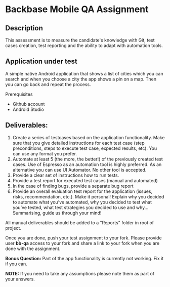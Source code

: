 # Backbase Mobile QA Assignment

## Description
This assessment is to measure the candidate's knowledge with Git, test cases creation, test reporting and the ability to adapt with automation tools.

## Application under test
A simple native Android application that shows a list of cities which you can search and when you choose a city the app shows a pin on a map. Then you can go back and repeat the process.

Prerequisites
- Github account
- Android Studio

## Deliverables:
1. Create a series of testcases based on the application functionality. Make sure that you give detailed instructions for each test case (step preconditions, steps to execute test case, expected results, etc). You can use any format you prefer.
2. Automate at least 5 (the more, the better!) of the previously created test cases. Use of Espresso as an automation tool is highly preferred. As an alternative you can use UI Automator. No other tool is accepted.
3. Provide a clear set of instructions how to run tests.
4. Provide a test report for executed test cases (manual and automated)
5. In the case of finding bugs, provide a separate bug report
6. Provide an overall evaluation test report for the application (issues, risks, recommendation, etc.). Make it personal! Explain why you decided to automate what you’ve automated, why you decided to test what you’ve tested, what test strategies you decided to use and why... Summarising, guide us through your mind!

All manual deliverables should be added to a "Reports" folder in root of project.

Once you are done,  push your test assignment to your fork. Please provide user **bb-qa** access to your fork and share a link to your fork when you are done with the assignment.

**Bonus Question:**
Part of the app functionality is currently not working. Fix it if you can.

**NOTE:**
If you need to take any assumptions please note them as part of your answers.